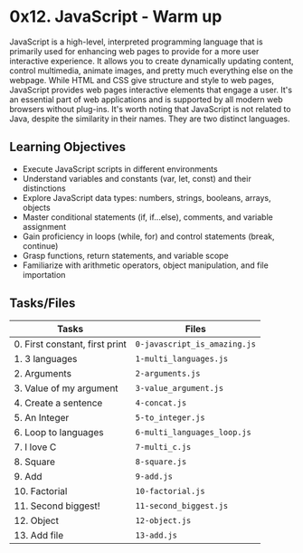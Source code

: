 # 0x12. JavaScript - Warm up

JavaScript is a high-level, interpreted programming language that is primarily used for enhancing web pages to provide for a more user interactive experience. It allows you to create dynamically updating content, control multimedia, animate images, and pretty much everything else on the webpage.
While HTML and CSS give structure and style to web pages, JavaScript provides web pages interactive elements that engage a user. It's an essential part of web applications and is supported by all modern web browsers without plug-ins.
It's worth noting that JavaScript is not related to Java, despite the similarity in their names. They are two distinct languages.

## Learning Objectives


- Execute JavaScript scripts in different environments
- Understand variables and constants (var, let, const) and their distinctions
- Explore JavaScript data types: numbers, strings, booleans, arrays, objects
- Master conditional statements (if, if...else), comments, and variable assignment
- Gain proficiency in loops (while, for) and control statements (break, continue)
- Grasp functions, return statements, and variable scope
- Familiarize with arithmetic operators, object manipulation, and file importation


## Tasks/Files


|      Tasks          |Files               |
|----------------|-------------------------------|
|0. First constant, first print|`0-javascript_is_amazing.js`            |
|1. 3 languages|`1-multi_languages.js`            
|2. Arguments|`2-arguments.js`|
|3. Value of my argument|`3-value_argument.js`            
|4. Create a sentence|`4-concat.js`|
|5. An Integer|`5-to_integer.js`            
|6. Loop to languages|`6-multi_languages_loop.js`|
|7. I love C|`7-multi_c.js`            
|8. Square|`8-square.js`|
|9. Add|`9-add.js`            
|10. Factorial|`10-factorial.js`|
|11. Second biggest!|`11-second_biggest.js`            
|12. Object|`12-object.js`|
|13. Add file|`13-add.js`| 

